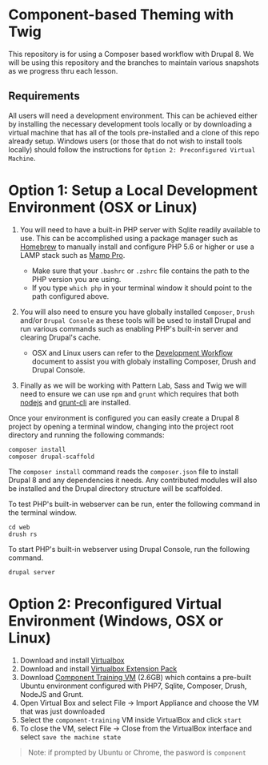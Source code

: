 # Component-based Theming with Twig
This repository is for using a Composer based workflow with Drupal 8.  We will be using this repository and the branches to maintain various snapshots as we progress thru each lesson.

## Requirements
All users will need a development environment. This can be achieved either by installing the necessary development tools locally or by downloading a virtual machine that has all of the tools pre-installed and a clone of this repo already setup. Windows users (or those that do not wish to install tools locally) should follow the instructions for `Option 2: Preconfigured Virtual Machine`.

# Option 1: Setup a Local Development Environment (OSX or Linux)
1) You will need to have a built-in PHP server with Sqlite readily available to use.  This can be accomplished using a package manager such as [Homebrew](https://brew.sh/) to manually install and configure PHP 5.6 or higher or use a LAMP stack such as [Mamp Pro](https://www.mamp.info/en/mamp-pro/).  

    * Make sure that your `.bashrc` or `.zshrc` file contains the path to the PHP version you are using.
    * If you type `which php` in your terminal window it should point to the path configured above.
2) You will also need to ensure you have globally installed `Composer`, `Drush` and/or `Drupal Console` as these tools will be used to install Drupal and run various commands such as enabling PHP's built-in server and clearing Drupal's cache.
    * OSX and Linux users can refer to the [Development Workflow](https://github.com/chazchumley/component-training/blob/master/docs/developer-workflow.pdf) document to assist you with globaly installing Composer, Drush and Drupal Console.

3) Finally as we will be working with Pattern Lab, Sass and Twig we will need to ensure we can use `npm` and `grunt` which requires that both [nodejs](https://nodejs.org/en/) and [grunt-cli](https://gruntjs.com/getting-started) are installed.

Once your environment is configured you can easily create a Drupal 8 project by opening a terminal window, changing into the project root directory and running the following commands:
```
composer install
composer drupal-scaffold
```
The `composer install` command reads the `composer.json` file to install Drupal 8 and any dependencies it needs.  Any contributed modules will also be installed and the Drupal directory structure will be scaffolded.

To test PHP's built-in webserver can be run, enter the following command in the terminal window.

```
cd web
drush rs
```

To start PHP's built-in webserver using Drupal Console, run the following command.

```
drupal server
```

# Option 2: Preconfigured Virtual Environment (Windows, OSX or Linux)
1) Download and install [Virtualbox](https://www.virtualbox.org/wiki/Downloads) 
2) Download and install [Virtualbox Extension Pack](https://www.virtualbox.org/wiki/Downloads)
3) Download [Component Training VM](https://drive.google.com/drive/folders/0B_zw0jyZ5Ij8ZUFLVS1RSFgwR00) (2.6GB) which contains a pre-built Ubuntu environment configured with PHP7, Sqlite, Composer, Drush, NodeJS and Grunt.
4) Open Virtual Box and select File -> Import Appliance and choose the VM that was just downloaded
5) Select the `component-training` VM inside VirtualBox and click `start`
6) To close the VM, select File -> Close from the VirtualBox interface and select `save the machine state`

> Note: if prompted by Ubuntu or Chrome, the pasword is `component`
